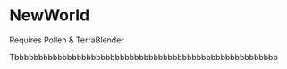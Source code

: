 # NewWorld

<p>Requires Pollen & TerraBlender</p>
Tbbbbbbbbbbbbbbbbbbbbbbbbbbbbbbbbbbbbbbbbbbbbbbbbbbbbbbb
